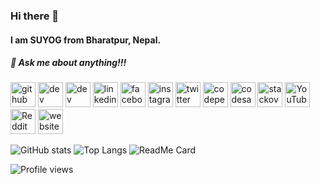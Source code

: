 ### Hi there 👋
#### I am SUYOG from Bharatpur, Nepal.
##### 💬 Ask me about anything!!!

[<img src='https://cdn.jsdelivr.net/npm/simple-icons@3.0.1/icons/github.svg' alt='github' height='40'>](https://github.com/suyogkandel)
[<img src='https://cdn.jsdelivr.net/npm/simple-icons@3.0.1/icons/dev-dot-to.svg' alt='dev' height='40'>](https://dev.to/suyogkandel)
[<img src='https://cdn.jsdelivr.net/npm/simple-icons@3.0.1/icons/hashnode.svg' alt='dev' height='40'>](suyogkandel)
[<img src='https://cdn.jsdelivr.net/npm/simple-icons@3.0.1/icons/linkedin.svg' alt='linkedin' height='40'>](https://www.linkedin.com/in/suyogkandel/)
[<img src='https://cdn.jsdelivr.net/npm/simple-icons@3.0.1/icons/facebook.svg' alt='facebook' height='40'>](https://www.facebook.com/suyogkandel)
[<img src='https://cdn.jsdelivr.net/npm/simple-icons@3.0.1/icons/instagram.svg' alt='instagram' height='40'>](https://www.instagram.com/suyogkandel/)
[<img src='https://cdn.jsdelivr.net/npm/simple-icons@3.0.1/icons/twitter.svg' alt='twitter' height='40'>](https://twitter.com/suyogkandel)
[<img src='https://cdn.jsdelivr.net/npm/simple-icons@3.0.1/icons/codepen.svg' alt='codepen' height='40'>](https://codepen.io/suyogkandel)
[<img src='https://cdn.jsdelivr.net/npm/simple-icons@3.0.1/icons/codesandbox.svg' alt='codesandbox' height='40'>](https://codesandbox.io/u/suyogkandel)
[<img src='https://cdn.jsdelivr.net/npm/simple-icons@3.0.1/icons/stackoverflow.svg' alt='stackoverflow' height='40'>](https://stackoverflow.com/users/suyogkandel)
[<img src='https://cdn.jsdelivr.net/npm/simple-icons@3.0.1/icons/youtube.svg' alt='YouTube' height='40'>](https://www.youtube.com/channel/suyogkandel)
[<img src='https://cdn.jsdelivr.net/npm/simple-icons@3.0.1/icons/reddit.svg' alt='Reddit' height='40'>](https://www.reddit.com/user/suyogkandel)
[<img src='https://cdn.jsdelivr.net/npm/simple-icons@3.0.1/icons/icloud.svg' alt='website' height='40'>](https://suyogkandel.com.np/)  

![GitHub stats](https://github-readme-stats.vercel.app/api?username=suyogkandel&show_icons=true&theme=dark)
![Top Langs](https://github-readme-stats.vercel.app/api/top-langs/?username=suyogkandel)
![ReadMe Card](https://github-readme-stats.vercel.app/api/pin/?username=suyogkandel&repo=suyogkandel.github.io)

![Profile views](https://gpvc.arturio.dev/suyogkandel)
<!--
**suyogkandel/suyogkandel** is a ✨ _special_ ✨ repository because its `README.md` (this file) appears on your GitHub profile.

Here are some ideas to get you started:

- 🔭 I’m currently working on ...
- 🌱 I’m currently learning ...
- 👯 I’m looking to collaborate on ...
- 🤔 I’m looking for help with ...
- 💬 Ask me about ...
- 📫 How to reach me: ...
- 😄 Pronouns: ...
- ⚡ Fun fact: ...
-->
